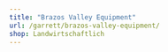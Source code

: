 ```yaml
---
title: "Brazos Valley Equipment"
url: /garrett/brazos-valley-equipment/
shop: Landwirtschaftlich
---
```

